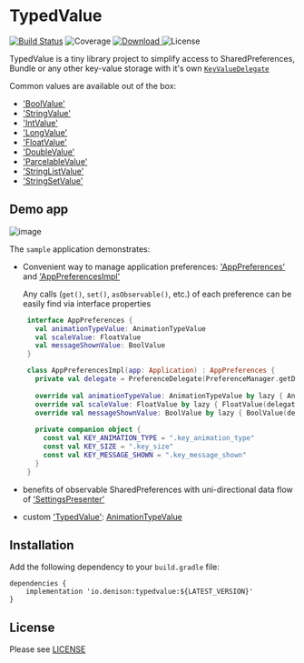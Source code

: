# TypedValue
[![Build Status](https://travis-ci.org/YuriDenison/typedvalue.svg?branch=master)](https://travis-ci.org/YuriDenison/typedvalue)
![Coverage](https://img.shields.io/codecov/c/github/yuridenison/typedvalue.svg)
[![Download](https://api.bintray.com/packages/volkman/android/typedvalue/images/download.svg) ](https://bintray.com/volkman/android/typedvalue/_latestVersion)
![License](https://img.shields.io/badge/license-apache%202.0-blue.svg)

TypedValue is a tiny library project to simplify access to SharedPreferences, Bundle or any other key-value storage with it's own [`KeyValueDelegate`][key_value_delegate] 

Common values are available out of the box: 
* ['BoolValue'][bool_value]
* ['StringValue'][string_value]
* ['IntValue'][int_value]
* ['LongValue'][long_value]
* ['FloatValue'][float_value]
* ['DoubleValue'][double_value]
* ['ParcelableValue'][parcelable_value]
* ['StringListValue'][string_list_value]
* ['StringSetValue'][string_set_value]


## Demo app
![image](https://github.com/YuriDenison/typedvalue/blob/master/art/sample.gif)

The `sample` application demonstrates: 
* Convenient way to manage application preferences: ['AppPreferences'][app_preferences] and ['AppPreferencesImpl'][app_preferences_impl]
  
  Any calls (`get()`, `set()`, `asObservable()`, etc.) of each preference can be easily find via interface properties
  ``` kotlin
   interface AppPreferences {
     val animationTypeValue: AnimationTypeValue
     val scaleValue: FloatValue
     val messageShownValue: BoolValue
   }
  ```
  ``` kotlin
   class AppPreferencesImpl(app: Application) : AppPreferences {
     private val delegate = PreferenceDelegate(PreferenceManager.getDefaultSharedPreferences(app))
   
     override val animationTypeValue: AnimationTypeValue by lazy { AnimationTypeValue(delegate, KEY_ANIMATION_TYPE, AnimationType.CONFETTI) }
     override val scaleValue: FloatValue by lazy { FloatValue(delegate, KEY_SIZE, 0.8f) }
     override val messageShownValue: BoolValue by lazy { BoolValue(delegate, KEY_MESSAGE_SHOWN) }
   
     private companion object {
       const val KEY_ANIMATION_TYPE = ".key_animation_type"
       const val KEY_SIZE = ".key_size"
       const val KEY_MESSAGE_SHOWN = ".key_message_shown"
     }
   }
  ```


* benefits of observable SharedPreferences with uni-directional data flow of ['SettingsPresenter'][settings_presenter]
* custom ['TypedValue'][typed_value]: [AnimationTypeValue][animation_type_value]

## Installation
Add the following dependency to your `build.gradle` file:

```
dependencies {
    implementation 'io.denison:typedvalue:${LATEST_VERSION}'
}
```

## License
Please see [LICENSE](/LICENSE)


[key_value_delegate]: https://github.com/YuriDenison/typedvalue/blob/master/library/src/main/java/io/denison/typedvalue/KeyValueDelegate.kt
[typed_value]: https://github.com/YuriDenison/typedvalue/blob/master/library/src/main/java/io/denison/typedvalue/TypedValue.kt
[animation_type_value]: https://github.com/YuriDenison/typedvalue/blob/master/sample/src/main/java/io/denison/typedvalue/sample/preferences/value/AnimationTypeValue.kt
[settings_presenter]: https://github.com/YuriDenison/typedvalue/blob/master/sample/src/main/java/io/denison/typedvalue/sample/ui/settings/SettingsPresenter.kt
[app_preferences]: https://github.com/YuriDenison/typedvalue/blob/master/sample/src/main/java/io/denison/typedvalue/sample/preferences/AppPreferences.kt
[app_preferences_impl]: https://github.com/YuriDenison/typedvalue/blob/master/sample/src/main/java/io/denison/typedvalue/sample/preferences/AppPreferencesImpl.kt
[bool_value]: https://github.com/YuriDenison/typedvalue/blob/master/library/src/main/java/io/denison/typedvalue/common/BoolValue.kt
[double_value]: https://github.com/YuriDenison/typedvalue/blob/master/library/src/main/java/io/denison/typedvalue/common/DoubleValue.kt
[float_value]: https://github.com/YuriDenison/typedvalue/blob/master/library/src/main/java/io/denison/typedvalue/common/FloatValue.kt
[int_value]: https://github.com/YuriDenison/typedvalue/blob/master/library/src/main/java/io/denison/typedvalue/common/IntValue.kt
[long_value]: https://github.com/YuriDenison/typedvalue/blob/master/library/src/main/java/io/denison/typedvalue/common/LongValue.kt
[parcelable_value]: https://github.com/YuriDenison/typedvalue/blob/master/library/src/main/java/io/denison/typedvalue/common/ParcelableValue.kt
[string_list_value]: https://github.com/YuriDenison/typedvalue/blob/master/library/src/main/java/io/denison/typedvalue/common/StringListValue.kt
[string_set_value]: https://github.com/YuriDenison/typedvalue/blob/master/library/src/main/java/io/denison/typedvalue/common/StringSetValue.kt
[string_value]: https://github.com/YuriDenison/typedvalue/blob/master/library/src/main/java/io/denison/typedvalue/common/StringValue.kt